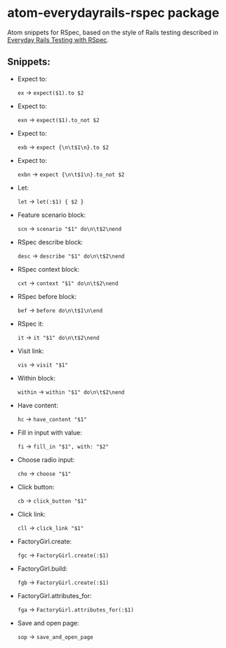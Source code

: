 # atom-everydayrails-rspec package

Atom snippets for RSpec, based on the style of Rails testing described in [Everyday Rails Testing with RSpec](https://leanpub.com/everydayrailsrspec).

## Snippets:

* Expect to:

    `ex` &rarr; `expect($1).to $2`

* Expect to:

    `exn` &rarr; `expect($1).to_not $2`

* Expect to:

    `exb` &rarr; `expect {\n\t$1\n}.to $2`

* Expect to:

    `exbn` &rarr; `expect {\n\t$1\n}.to_not $2`

* Let:

    `let` &rarr; `let(:$1) { $2 }`

* Feature scenario block:

    `scn` &rarr; `scenario "$1" do\n\t$2\nend`

* RSpec describe block:

    `desc` &rarr; `describe "$1" do\n\t$2\nend`

* RSpec context block:

    `cxt` &rarr; `context "$1" do\n\t$2\nend`

* RSpec before block:

    `bef` &rarr; `before do\n\t$1\n\end`

* RSpec it:

    `it` &rarr; `it "$1" do\n\t$2\nend`

* Visit link:

    `vis` &rarr; `visit "$1"`

* Within block:

    `within` &rarr; `within "$1" do\n\t$2\nend`

* Have content:

    `hc` &rarr; `have_content "$1"`

* Fill in input with value:

    `fi` &rarr; `fill_in "$1", with: "$2"`

* Choose radio input:

    `cho` &rarr; `choose "$1"`

* Click button:

    `cb` &rarr; `click_button "$1"`

* Click link:

    `cll` &rarr; `click_link "$1"`

* FactoryGirl.create:

    `fgc` &rarr; `FactoryGirl.create(:$1)`


* FactoryGirl.build:

    `fgb` &rarr; `FactoryGirl.create(:$1)`


* FactoryGirl.attributes_for:

    `fga` &rarr; `FactoryGirl.attributes_for(:$1)`

* Save and open page:

    `sop` &rarr; `save_and_open_page`
